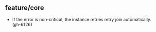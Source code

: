 ## feature/core

* If the error is non-critical, the instance retries retry join
  automatically. (gh-6126)
